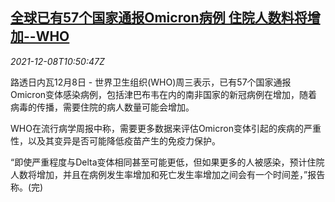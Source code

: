 <!--1638975663000-->
[全球已有57个国家通报Omicron病例 住院人数料将增加--WHO](https://cn.reuters.com/article/who-pandemic-1208-wedn-idCNKBS2IN0VJ)
------

<div><i>2021-12-08T10:50:47Z</i></div><p>路透日内瓦12月8日 - 世界卫生组织(WHO)周三表示，已有57个国家通报Omicron变体感染病例，包括津巴布韦在内的南非国家的新冠病例在增加，随着病毒的传播，需要住院的病人数量可能会增加。</p><p>WHO在流行病学周报中称，需要更多数据来评估Omicron变体引起的疾病的严重性，以及其变异是否可能降低疫苗产生的免疫力保护。</p><p>“即使严重程度与Delta变体相同甚至可能更低，但如果更多的人被感染，预计住院人数将增加，并且在病例发生率增加和死亡发生率增加之间会有一个时间差，”报告称。(完)</p>
